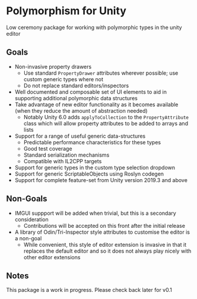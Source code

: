 # Polymorphism for Unity

Low ceremony package for working with polymorphic types in the unity editor

## Goals

- Non-invasive property drawers
    - Use standard `PropertyDrawer` attributes wherever possible; use custom generic types where not
    - Do not replace standard editors/inspectors
- Well documented and composable set of UI elements to aid in supporting additional polymorphic data structures
- Take advantage of new editor functionality as it becomes available (when they reduce the amount of abstraction needed)
     - Notably Unity 6.0 adds `applyToCollection` to the `PropertyAttribute` class which will allow property attributes to be added to arrays and lists 
- Support for a range of useful generic data-structures
   - Predictable performance characteristics for these types
   - Good test coverage
   - Standard serialization mechanisms
   - Compatible with IL2CPP targets
- Support for generic types in the custom type selection dropdown
- Support for generic ScriptableObjects using Roslyn codegen
- Support for complete feature-set from Unity version 2019.3 and above


## Non-Goals
- IMGUI suppport will be added when trivial, but this is a secondary consideration
    - Contributions will be accepted on this front after the initial release
- A library of Odin/Tri-Inspector style attributes to customise the editor is a non-goal
     - While convenient, this style of editor extension is invasive in that it replaces the default editor and so it does not always play nicely with other editor extensions

## Notes

This package is a work in progress. 
Please check back later for v0.1
